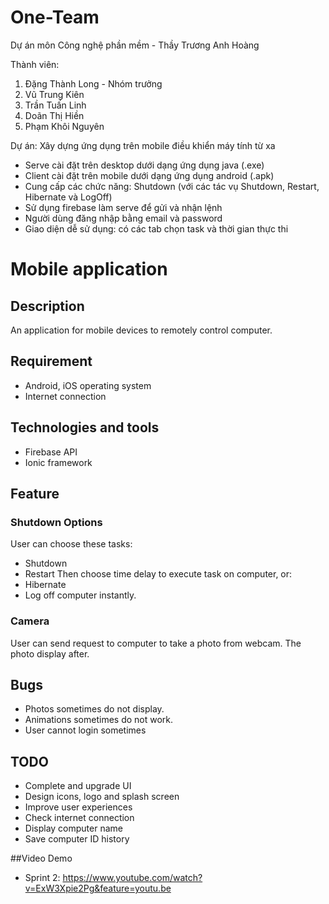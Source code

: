# One-Team
Dự án môn Công nghệ phần mềm - Thầy Trương Anh Hoàng

Thành viên:
1. Đặng Thành Long - Nhóm trưởng
2. Vũ Trung Kiên
3. Trần Tuấn Linh
4. Doãn Thị Hiền
5. Phạm Khôi Nguyên

Dự án: Xây dựng ứng dụng trên mobile điều khiển máy tính từ xa
+ Serve cài đặt trên desktop dưới dạng ứng dụng java (.exe)
+ Client cài đặt trên mobile dưới dạng ứng dụng android (.apk)
+ Cung cấp các chức năng: Shutdown (với các tác vụ Shutdown, Restart, Hibernate và LogOff)
+ Sử dụng firebase làm serve để gửi và nhận lệnh
+ Người dùng đăng nhập bằng email và password
+ Giao diện dễ sử dụng: có các tab chọn task và thời gian thực thi

# Mobile application

## Description

An application for mobile devices to remotely control computer.

## Requirement

* Android, iOS operating system
* Internet connection

## Technologies and tools
* Firebase API
* Ionic framework

## Feature

### Shutdown Options

User can choose these tasks:
* Shutdown
* Restart
Then choose time delay to execute task on computer, or:
* Hibernate
* Log off
computer instantly.

### Camera

User can send request to computer to take a photo from webcam. The photo display after.

## Bugs

* Photos sometimes do not display.
* Animations sometimes do not work.
* User cannot login sometimes

## TODO

* Complete and upgrade UI
* Design icons, logo and splash screen
* Improve user experiences
* Check internet connection
* Display computer name
* Save computer ID history

##Video Demo
* Sprint 2: https://www.youtube.com/watch?v=ExW3Xpie2Pg&feature=youtu.be

